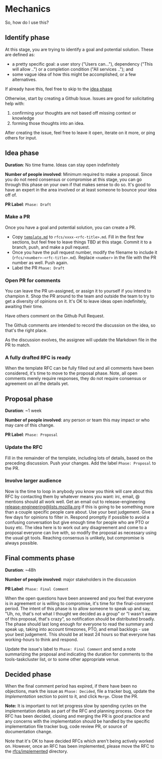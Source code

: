 # Mechanics

So, how do I use this?

## Identify phase

At this stage, you are trying to identify a goal and potential solution. These are defined as:

* a pretty specific goal: a user story ("Users can..."), dependency ("This will allow ..") or a completion condition ("All services .."); and
* some vague idea of how this might be accomplished, or a few alternatives.
  
If already have this, feel free to skip to the [idea phase](#idea-phase)

Otherwise, start by creating a Github Issue. Issues are good for solicitating help with:

1. confirming your thoughts are not based off missing context or knowledge
2. forming those thoughts into an idea.

After creating the issue, feel free to leave it open, iterate on it more, or ping others for input. 

## Idea phase

**Duration**: No time frame. Ideas can stay open indefinitely

**Number of people involved**: Minimum required to make a proposal. Since you do not need consensus or compromise at this stage, you can go through this phase on your own if that makes sense to do so. It's good to have an expert in the area involved or at least someone to bounce your idea off of.

**PR Label**: `Phase: Draft`

### Make a PR

Once you have a goal and potential solution, you can create a PR.

* Copy [`template.md`](rfcs/template.md) to `rfcs/xxxx-<rfc-title>.md`.
  Fill in the first few sections, but feel free to leave things TBD at this stage.
  Commit it to a branch, push, and make a pull request.
* Once you have the pull request number, modify the filename to include it (`rfcs/<number>-<rfc-title>.md`).
  Replace `<number>` in the file with the PR number as well.
  Push again.
* Label the PR `Phase: Draft`

### Open PR for comments

You can leave the PR un-assigned, or assign it to yourself if you intend to champion it.
Shop the PR around to the team and outside the team to try to get a diversity of opinions on it.
It's OK to leave ideas open indefinitely, awaiting their time.

Have others comment on the Github Pull Request.

The Github comments are intended to record the discussion on the idea, so that's the right place.

As the discussion evolves, the assignee will update the Markdown file in the PR to match.

### A fully drafted RFC is ready

When the template RFC can be fully filled out and all comments have been considered, it's time to move to the proposal phase. Note, all open comments merely require responses, they do not require consensus or agreement on all the details yet.

## Proposal phase

**Duration**: ~1 week

**Number of people involved**: any person or team this may impact or who may care of this change. 

**PR Label**: `Phase: Proposal`

### Update the RFC

Fill in the remainder of the template, including lots of details, based on the preceding discussion. Push your changes. Add the label `Phase: Proposal` to the PR.

### Involve larger audience

Now is the time to loop in anybody you know you think will care about this RFC by contacting them by whatever means you want: irc, email, @ mentions should all work well. Get an email out to release-engineering <release-engineering@lists.mozilla.org> if this is going to be something more than a couple specific people care about. Use your best judgement.  Give a few days for opinions to filter in. Respond promptly if possible to avoid a confusing conversation but give enough time for people who are PTO or busy etc. The idea here is to work out any disagreement and come to a proposal everyone can live with, so modify the proposal as necessary using the usual git tools. Reaching consensus is unlikely, but compromise is always possible.

## Final comments phase

**Duration**: ~48h

**Number of people involved**: major stakeholders in the discussion

**PR Label**: `Phase: Final Comment`

When the open questions have been answered and you feel that everyone is in agreement or is willing to compromise, it's time for the final-comment period.  The intent of this phase is to allow someone to speak up and say, "Uh, no, that's not what I thought we decided as a group" or "I wasn't aware of this proposal, that's crazy", so notification should be distributed broadly.  The phase should last long enough for everyone to read the summary and speak up, taking into account timezones, PTO, and email backlogs - use your best judgement.  This should be at least 24 hours so that everyone has working-hours to think and respond.

Update the issue's label to `Phase: Final Comment` and send a note summarizing the proposal and indicating the duration for comments to the tools-taskcluster list, or to some other appropriate venue.

## Decided phase

When the final comment period has expired, if there have been no objections, mark the issue as `Phase: Decided`, file a tracker bug, update the *Implementation* section to point to it, and click `Merge`. Close the PR.

**Note:** It is important to not let progress slow by spending cycles on the implementation details as part of the RFC and planning process. Once the RFC has been decided, closing and merging the PR is good practice and any concerns with the implementation should be handled by the specific implementation file tracker bug, code review PR, or source of documentation change.

Note that it's OK to have decided RFCs which aren't being actively worked on. However, once an RFC has been implemented, please move the RFC to the [rfcs/implemented](rfcs/implemented) directory.
